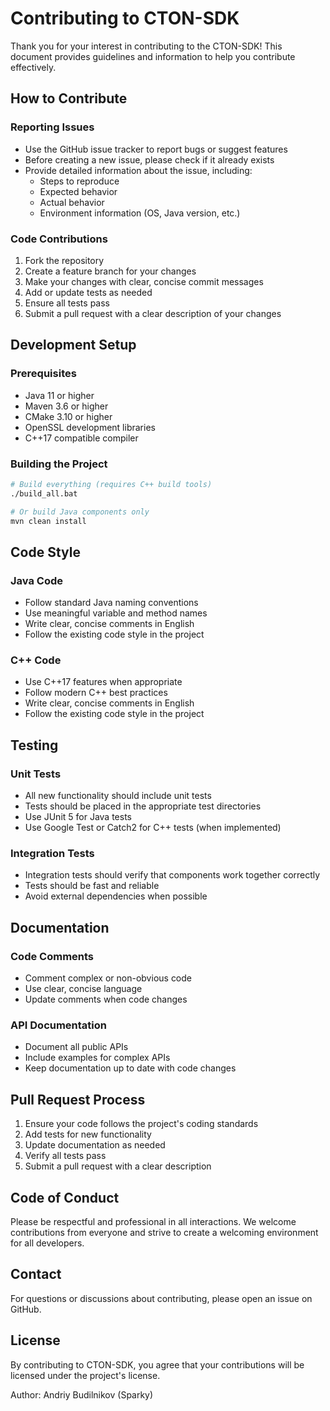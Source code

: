 # Contributing to CTON-SDK

Thank you for your interest in contributing to the CTON-SDK! This document provides guidelines and information to help you contribute effectively.

## How to Contribute

### Reporting Issues
- Use the GitHub issue tracker to report bugs or suggest features
- Before creating a new issue, please check if it already exists
- Provide detailed information about the issue, including:
  - Steps to reproduce
  - Expected behavior
  - Actual behavior
  - Environment information (OS, Java version, etc.)

### Code Contributions
1. Fork the repository
2. Create a feature branch for your changes
3. Make your changes with clear, concise commit messages
4. Add or update tests as needed
5. Ensure all tests pass
6. Submit a pull request with a clear description of your changes

## Development Setup

### Prerequisites
- Java 11 or higher
- Maven 3.6 or higher
- CMake 3.10 or higher
- OpenSSL development libraries
- C++17 compatible compiler

### Building the Project
```bash
# Build everything (requires C++ build tools)
./build_all.bat

# Or build Java components only
mvn clean install
```

## Code Style

### Java Code
- Follow standard Java naming conventions
- Use meaningful variable and method names
- Write clear, concise comments in English
- Follow the existing code style in the project

### C++ Code
- Use C++17 features when appropriate
- Follow modern C++ best practices
- Write clear, concise comments in English
- Follow the existing code style in the project

## Testing

### Unit Tests
- All new functionality should include unit tests
- Tests should be placed in the appropriate test directories
- Use JUnit 5 for Java tests
- Use Google Test or Catch2 for C++ tests (when implemented)

### Integration Tests
- Integration tests should verify that components work together correctly
- Tests should be fast and reliable
- Avoid external dependencies when possible

## Documentation

### Code Comments
- Comment complex or non-obvious code
- Use clear, concise language
- Update comments when code changes

### API Documentation
- Document all public APIs
- Include examples for complex APIs
- Keep documentation up to date with code changes

## Pull Request Process

1. Ensure your code follows the project's coding standards
2. Add tests for new functionality
3. Update documentation as needed
4. Verify all tests pass
5. Submit a pull request with a clear description

## Code of Conduct

Please be respectful and professional in all interactions. We welcome contributions from everyone and strive to create a welcoming environment for all developers.

## Contact

For questions or discussions about contributing, please open an issue on GitHub.

## License

By contributing to CTON-SDK, you agree that your contributions will be licensed under the project's license.

Author: Andriy Budilnikov (Sparky)